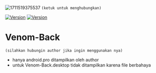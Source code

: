 ![1711519375537](https://github.com/FakeAXL00/Venom-Back/assets/164671698/17a10b69-17cc-4504-a0bd-2db55d387326)
``(ketuk untuk menghubungkan)`` 

[![Version](https://img.shields.io/badge/FakeAXL-00-brightgreen.svg?maxAge=259200)]()
[![Version](https://img.shields.io/badge/NamePack-:VenomBack-brightgreen.svg?maxAge=259200)]()

# Venom-Back
``(silahkan hubungin author jika ingin menggunakan nya)``

- hanya android.pro ditampilkan oleh author
- untuk Venom-Back.desktop tidak ditampilkan karena file berbahaya
